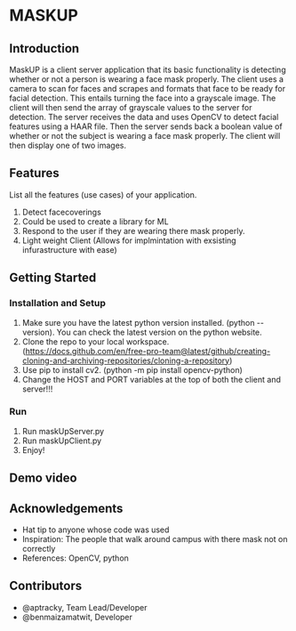 # MASKUP
## Introduction

MaskUP is a client server application that its basic functionality is detecting whether or not a person is wearing a face mask properly. The client uses a camera to scan for faces and scrapes and formats that face to be ready for facial detection. This entails turning the face into a grayscale image. The client will then send the array of grayscale values to the server for detection. The server receives the data and uses OpenCV to detect facial features using a HAAR file. Then the server sends back a boolean value of whether or not the subject is wearing a face mask properly. The client will then display one of two images. 

## Features
List all the features (use cases) of your application.
1. Detect facecoverings
2. Could be used to create a library for ML
3. Respond to the user if they are wearing there mask properly.
4. Light weight Client (Allows for implmintation with exsisting infurastructure with ease)

## Getting Started
### Installation and Setup
1. Make sure you have the latest python version installed. (python --version). You can check the latest version on the python website.
2. Clone the repo to your local workspace. (https://docs.github.com/en/free-pro-team@latest/github/creating-cloning-and-archiving-repositories/cloning-a-repository)
3. Use pip to install cv2. (python -m pip install opencv-python)
4. Change the HOST and PORT variables at the top of both the client and server!!!

### Run
1. Run maskUpServer.py
2. Run maskUpClient.py
3. Enjoy!

## Demo video


## Acknowledgements
- Hat tip to anyone whose code was used	
- Inspiration: The people that walk around campus with there mask not on correctly
- References: OpenCV, python
## Contributors

* @aptracky, Team Lead/Developer
* @benmaizamatwit, Developer
